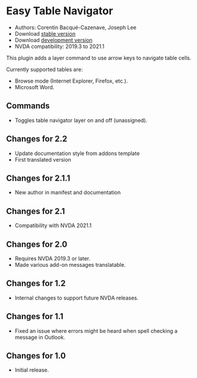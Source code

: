 # Easy Table Navigator

*   Authors: Corentin Bacqué-Cazenave, Joseph Lee
* Download [stable version][1]
* Download [development version][2]
* NVDA compatibility: 2019.3 to 2021.1

This plugin adds a layer command to use arrow keys to navigate table cells.

Currently supported tables are:

* Browse mode (Internet Explorer, Firefox, etc.).
* Microsoft Word.

## Commands

* Toggles table navigator layer on and off (unassigned).

## Changes for 2.2

* Update documentation style from addons template
* First translated version

## Changes for 2.1.1

* New author in manifest and documentation

## Changes for 2.1

* Compatibility with NVDA 2021.1

## Changes for 2.0

* Requires NVDA 2019.3 or later.
* Made various add-on messages translatable.

## Changes for 1.2

* Internal changes to support future NVDA releases.

## Changes for 1.1

* Fixed an issue where errors might be heard when spell checking a message in Outlook.

## Changes for 1.0

*   Initial release.

[1]: http://addons.nvda-project.org/files/get.php?file=etn

[2]: http://addons.nvda-project.org/files/get.php?file=etn-dev
